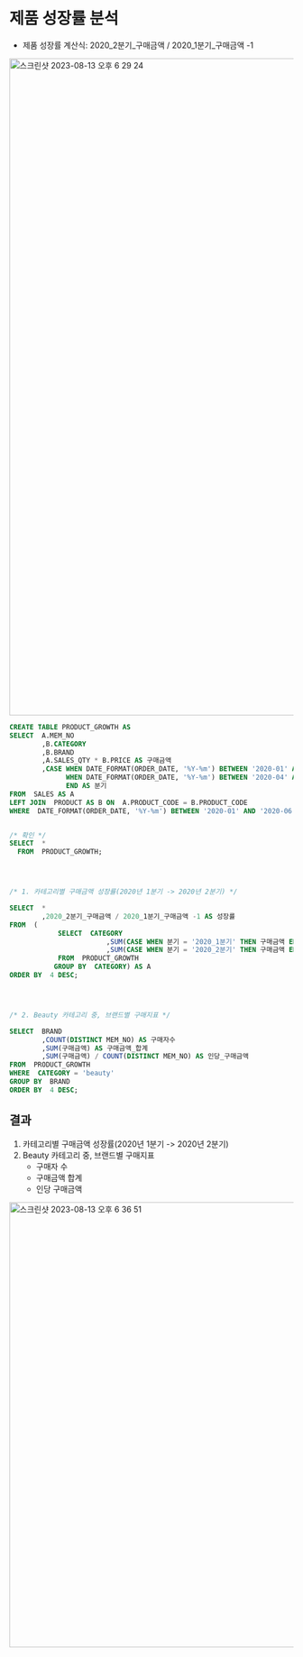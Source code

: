 # 제품 성장률 분석


- 제품 성장률 계산식: 2020_2분기_구매금액 / 2020_1분기_구매금액 -1



<img width="1166" alt="스크린샷 2023-08-13 오후 6 29 24" src="https://github.com/hozyhozy/-SQL-/assets/123252821/76a7508b-5c19-4bb5-9b2d-1548d990c2d9">


``` sql
CREATE TABLE PRODUCT_GROWTH AS
SELECT  A.MEM_NO
        ,B.CATEGORY
        ,B.BRAND
        ,A.SALES_QTY * B.PRICE AS 구매금액
        ,CASE WHEN DATE_FORMAT(ORDER_DATE, '%Y-%m') BETWEEN '2020-01' AND '2020-03' THEN '2020_1분기'
			  WHEN DATE_FORMAT(ORDER_DATE, '%Y-%m') BETWEEN '2020-04' AND '2020-06' THEN '2020_2분기'
              END AS 분기
FROM  SALES AS A
LEFT JOIN  PRODUCT AS B ON  A.PRODUCT_CODE = B.PRODUCT_CODE
WHERE  DATE_FORMAT(ORDER_DATE, '%Y-%m') BETWEEN '2020-01' AND '2020-06';


/* 확인 */
SELECT  *
  FROM  PRODUCT_GROWTH;




/* 1. 카테고리별 구매금액 성장률(2020년 1분기 -> 2020년 2분기) */

SELECT  *
		,2020_2분기_구매금액 / 2020_1분기_구매금액 -1 AS 성장률
FROM  (
		    SELECT  CATEGORY
				        ,SUM(CASE WHEN 분기 = '2020_1분기' THEN 구매금액 END) AS 2020_1분기_구매금액 --ELSE 쓰면 1분기 아닌건 NULL로 측정되기 때문에 sum으로 계산이 안됨
				        ,SUM(CASE WHEN 분기 = '2020_2분기' THEN 구매금액 END) AS 2020_2분기_구매금액
		    FROM  PRODUCT_GROWTH
		   GROUP BY  CATEGORY) AS A
ORDER BY  4 DESC;




/* 2. Beauty 카테고리 중, 브랜드별 구매지표 */

SELECT  BRAND
        ,COUNT(DISTINCT MEM_NO) AS 구매자수
        ,SUM(구매금액) AS 구매금액_합계
        ,SUM(구매금액) / COUNT(DISTINCT MEM_NO) AS 인당_구매금액
FROM  PRODUCT_GROWTH
WHERE  CATEGORY = 'beauty'
GROUP BY  BRAND
ORDER BY  4 DESC;

```


## 결과 
1. 카테고리별 구매금액 성장률(2020년 1분기 -> 2020년 2분기)
2. Beauty 카테고리 중, 브랜드별 구매지표
   - 구매자 수
   - 구매금액 합계
   - 인당 구매금액



<img width="790" alt="스크린샷 2023-08-13 오후 6 36 51" src="https://github.com/hozyhozy/-SQL-/assets/123252821/e2db48b9-2f8e-4900-8d76-5614de865b9b">
